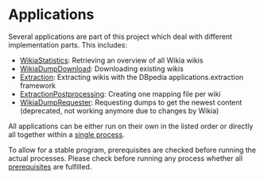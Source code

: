 # Applications
Several applications are part of this project which deal with different implementation parts.
This includes:
 - [WikiaStatistics](wikiaStatistics): Retrieving an overview of all Wikia wikis
 - [WikiaDumpDownload](wikiaDumpDownload): Downloading existing wikis
 - [Extraction](extraction): Extracting wikis with the DBpedia applications.extraction framework
 - [ExtractionPostprocessing](extractionPostprocessing): Creating one mapping file per wiki
 - [WikiaDumpRequester](wikiaDumpRequester): Requesting dumps to get the newest content (deprecated, not working anymore due to changes by Wikia)

All applications can be either run on their own in the listed order or directly all together within a [single process](./SingleProcessApplication.java).

To allow for a stable program, prerequisites are checked before running the actual processes. Please check before running any process whether all [prerequisites](README.md) are fulfilled.
